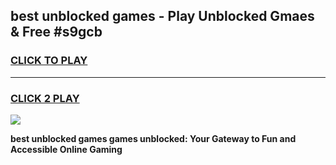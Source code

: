 
## best unblocked games - Play Unblocked Gmaes & Free #s9gcb
<h3>
<a href="https://premium.freeplayer.one?title=best_unblocked_games&ref=03M">CLICK TO PLAY</a></h3>
<hr>

<h3>
<a href="https://premium.freeplayer.one?title=best_unblocked_games&ref=03M">CLICK 2 PLAY</a>
  
</h3>

<a href="https://premium.freeplayer.one?title=best_unblocked_games&ref=03M"><img src="https://clearcache.store/games.png"></a>


**best unblocked games games unblocked: Your Gateway to Fun and Accessible Online Gaming**
